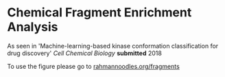 # Chemical Fragment Enrichment Analysis

As seen in 'Machine-learning-based kinase conformation classification for drug discovery' *Cell Chemical Biology* **submitted** 2018

To use the figure please go to [rahmannoodles.org/fragments](rahmannoodles.org/fragments)  
